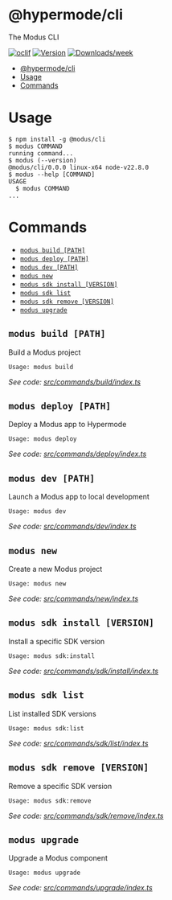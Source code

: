 # @hypermode/cli

The Modus CLI

[![oclif](https://img.shields.io/badge/cli-oclif-brightgreen.svg)](https://oclif.io)
[![Version](https://img.shields.io/npm/v/@hypermode/cli.svg)](https://npmjs.org/package/@hypermode/cli)
[![Downloads/week](https://img.shields.io/npm/dw/@hypermode/cli.svg)](https://npmjs.org/package/@hypermode/cli)

<!-- toc -->
* [@hypermode/cli](#hypermodecli)
* [Usage](#usage)
* [Commands](#commands)
<!-- tocstop -->

# Usage

<!-- usage -->
```sh-session
$ npm install -g @modus/cli
$ modus COMMAND
running command...
$ modus (--version)
@modus/cli/0.0.0 linux-x64 node-v22.8.0
$ modus --help [COMMAND]
USAGE
  $ modus COMMAND
...
```
<!-- usagestop -->

# Commands

<!-- commands -->
* [`modus build [PATH]`](#modus-build-path)
* [`modus deploy [PATH]`](#modus-deploy-path)
* [`modus dev [PATH]`](#modus-dev-path)
* [`modus new`](#modus-new)
* [`modus sdk install [VERSION]`](#modus-sdk-install-version)
* [`modus sdk list`](#modus-sdk-list)
* [`modus sdk remove [VERSION]`](#modus-sdk-remove-version)
* [`modus upgrade`](#modus-upgrade)

## `modus build [PATH]`

Build a Modus project

```
Usage: modus build
```

_See code: [src/commands/build/index.ts](https://github.com/HypermodeAI/modus/blob/v0.0.0/src/commands/build/index.ts)_

## `modus deploy [PATH]`

Deploy a Modus app to Hypermode

```
Usage: modus deploy
```

_See code: [src/commands/deploy/index.ts](https://github.com/HypermodeAI/modus/blob/v0.0.0/src/commands/deploy/index.ts)_

## `modus dev [PATH]`

Launch a Modus app to local development

```
Usage: modus dev
```

_See code: [src/commands/dev/index.ts](https://github.com/HypermodeAI/modus/blob/v0.0.0/src/commands/dev/index.ts)_

## `modus new`

Create a new Modus project

```
Usage: modus new
```

_See code: [src/commands/new/index.ts](https://github.com/HypermodeAI/modus/blob/v0.0.0/src/commands/new/index.ts)_

## `modus sdk install [VERSION]`

Install a specific SDK version

```
Usage: modus sdk:install
```

_See code: [src/commands/sdk/install/index.ts](https://github.com/HypermodeAI/modus/blob/v0.0.0/src/commands/sdk/install/index.ts)_

## `modus sdk list`

List installed SDK versions

```
Usage: modus sdk:list
```

_See code: [src/commands/sdk/list/index.ts](https://github.com/HypermodeAI/modus/blob/v0.0.0/src/commands/sdk/list/index.ts)_

## `modus sdk remove [VERSION]`

Remove a specific SDK version

```
Usage: modus sdk:remove
```

_See code: [src/commands/sdk/remove/index.ts](https://github.com/HypermodeAI/modus/blob/v0.0.0/src/commands/sdk/remove/index.ts)_

## `modus upgrade`

Upgrade a Modus component

```
Usage: modus upgrade
```

_See code: [src/commands/upgrade/index.ts](https://github.com/HypermodeAI/modus/blob/v0.0.0/src/commands/upgrade/index.ts)_
<!-- commandsstop -->
